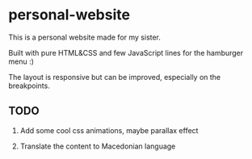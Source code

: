 # personal-website

This is a personal website made for my sister. 

Built with pure HTML&CSS and few JavaScript lines for the hamburger menu :)

The layout is responsive but can be improved, especially on the breakpoints. 

## TODO

1. Add some cool css animations, maybe parallax effect

2. Translate the content to Macedonian language
